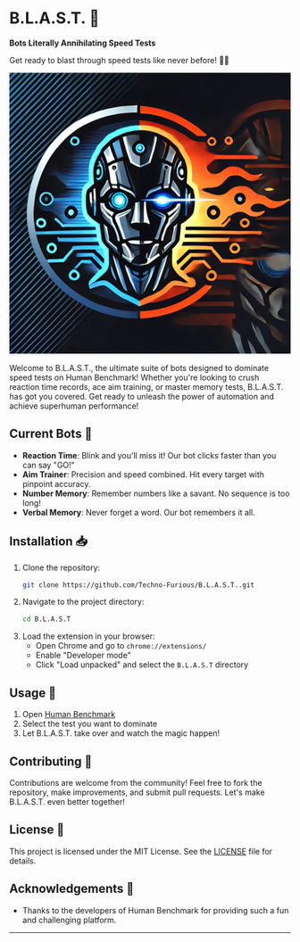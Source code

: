 # B.L.A.S.T. 🚀

**Bots Literally Annihilating Speed Tests**

Get ready to blast through speed tests like never before! 🚀💥

<p align="center">
  <img src="icons/logo512.png" alt="B.L.A.S.T. Logo">
</p>

Welcome to B.L.A.S.T., the ultimate suite of bots designed to dominate speed tests on Human Benchmark! Whether you're looking to crush reaction time records, ace aim training, or master memory tests, B.L.A.S.T. has got you covered. Get ready to unleash the power of automation and achieve superhuman performance!

## Current Bots 🤖

- **Reaction Time**: Blink and you'll miss it! Our bot clicks faster than you can say "GO!"
- **Aim Trainer**: Precision and speed combined. Hit every target with pinpoint accuracy.
- **Number Memory**: Remember numbers like a savant. No sequence is too long!
- **Verbal Memory**: Never forget a word. Our bot remembers it all.

## Installation 📥

1. Clone the repository:
    ```sh
    git clone https://github.com/Techno-Furious/B.L.A.S.T..git
    ```
2. Navigate to the project directory:
    ```sh
    cd B.L.A.S.T
    ```
3. Load the extension in your browser:
    - Open Chrome and go to `chrome://extensions/`
    - Enable "Developer mode"
    - Click "Load unpacked" and select the `B.L.A.S.T` directory

## Usage 🚀

1. Open [Human Benchmark](https://humanbenchmark.com/)
2. Select the test you want to dominate
3. Let B.L.A.S.T. take over and watch the magic happen!

## Contributing 🤝

Contributions are welcome from the community! Feel free to fork the repository, make improvements, and submit pull requests. Let's make B.L.A.S.T. even better together!

## License 📄

This project is licensed under the MIT License. See the [LICENSE](LICENSE) file for details.

## Acknowledgements 🙏

- Thanks to the developers of Human Benchmark for providing such a fun and challenging platform.

---

